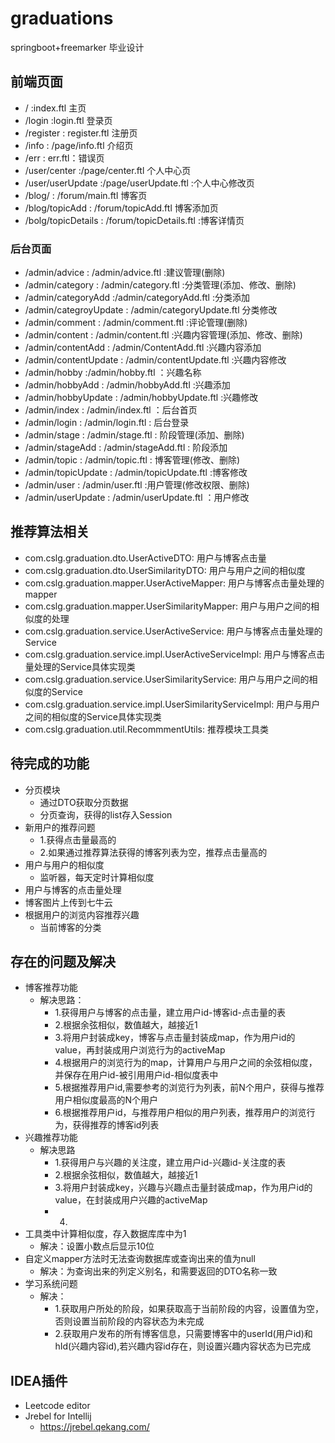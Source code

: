 # graduations
springboot+freemarker 毕业设计
## 前端页面
- / :index.ftl 主页
- /login :login.ftl 登录页
- /register : register.ftl 注册页
- /info : /page/info.ftl 介绍页
- /err : err.ftl：错误页
- /user/center :/page/center.ftl 个人中心页
- /user/userUpdate :/page/userUpdate.ftl :个人中心修改页
- /blog/ : /forum/main.ftl 博客页
- /blog/topicAdd : /forum/topicAdd.ftl 博客添加页
- /bolg/topicDetails : /forum/topicDetails.ftl :博客详情页
### 后台页面
- /admin/advice : /admin/advice.ftl :建议管理(删除)
- /admin/category : /admin/category.ftl :分类管理(添加、修改、删除)
- /admin/categoryAdd :/admin/categoryAdd.ftl :分类添加
- /admin/categroyUpdate : /admin/categoryUpdate.ftl 分类修改
-  /admin/comment : /admin/comment.ftl :评论管理(删除)
- /admin/content : /admin/content.ftl :兴趣内容管理(添加、修改、删除)
- /admin/contentAdd : /admin/ContentAdd.ftl :兴趣内容添加
- /admin/contentUpdate : /admin/contentUpdate.ftl :兴趣内容修改
- /admin/hobby :/admin/hobby.ftl ：兴趣名称
- /admin/hobbyAdd : /admin/hobbyAdd.ftl :兴趣添加
- /admin/hobbyUpdate : /admin/hobbyUpdate.ftl :兴趣修改
- /admin/index : /admin/index.ftl ：后台首页
- /admin/login : /admin/login.ftl : 后台登录
- /admin/stage : /admin/stage.ftl : 阶段管理(添加、删除)
- /admin/stageAdd : /admin/stageAdd.ftl : 阶段添加
- /admin/topic : /admin/topic.ftl : 博客管理(修改、删除)
- /admin/topicUpdate : /admin/topicUpdate.ftl :博客修改
- /admin/user : /admin/user.ftl :用户管理(修改权限、删除)
- /admin/userUpdate : /admin/userUpdate.ftl ：用户修改

## 推荐算法相关
- com.cslg.graduation.dto.UserActiveDTO: 用户与博客点击量
- com.cslg.graduation.dto.UserSimilarityDTO: 用户与用户之间的相似度
- com.cslg.graduation.mapper.UserActiveMapper: 用户与博客点击量处理的mapper
- com.cslg.graduation.mapper.UserSimilarityMapper: 用户与用户之间的相似度的处理
- com.cslg.graduation.service.UserActiveService: 用户与博客点击量处理的Service
- com.cslg.graduation.service.impl.UserActiveServiceImpl: 用户与博客点击量处理的Service具体实现类
- com.cslg.graduation.service.UserSimilarityService: 用户与用户之间的相似度的Service
- com.cslg.graduation.service.impl.UserSimilarityServiceImpl: 用户与用户之间的相似度的Service具体实现类
- com.cslg.graduation.util.RecommmentUtils: 推荐模块工具类

## 待完成的功能


- 分页模块
    - 通过DTO获取分页数据
    - 分页查询，获得的list存入Session
- 新用户的推荐问题
    - 1.获得点击量最高的
    - 2.如果通过推荐算法获得的博客列表为空，推荐点击量高的
- 用户与用户的相似度
    - 监听器，每天定时计算相似度
- 用户与博客的点击量处理
- 博客图片上传到七牛云
- 根据用户的浏览内容推荐兴趣
  - 当前博客的分类
## 存在的问题及解决

- 博客推荐功能
  - 解决思路：
    - 1.获得用户与博客的点击量，建立用户id-博客id-点击量的表
    - 2.根据余弦相似，数值越大，越接近1
    - 3.将用户封装成key，博客与点击量封装成map，作为用户id的value，再封装成用户浏览行为的activeMap
    - 4.根据用户的浏览行为的map，计算用户与用户之间的余弦相似度，并保存在用户id-被引用用户id-相似度表中
    - 5.根据推荐用户id,需要参考的浏览行为列表，前N个用户，获得与推荐用户相似度最高的N个用户
    - 6.根据推荐用户id，与推荐用户相似的用户列表，推荐用户的浏览行为，获得推荐的博客id列表
- 兴趣推荐功能
  - 解决思路
    - 1.获得用户与兴趣的关注度，建立用户id-兴趣id-关注度的表
    - 2.根据余弦相似，数值越大，越接近1
    - 3.将用户封装成key，兴趣与兴趣点击量封装成map，作为用户id的value，在封装成用户兴趣的activeMap
    - 4.
- 工具类中计算相似度，存入数据库库中为1
  - 解决：设置小数点后显示10位
- 自定义mapper方法时无法查询数据库或查询出来的值为null
  - 解决：为查询出来的列定义别名，和需要返回的DTO名称一致
- 学习系统问题          
  - 解决：
    - 1.获取用户所处的阶段，如果获取高于当前阶段的内容，设置值为空，否则设置当前阶段的内容状态为未完成
    - 2.获取用户发布的所有博客信息，只需要博客中的userId(用户id)和hId(兴趣内容id),若兴趣内容id存在，则设置兴趣内容状态为已完成


## IDEA插件
- Leetcode editor
- Jrebel for Intellij
  - https://jrebel.qekang.com/
